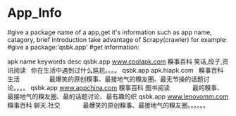 # App_Info
#give a package name of a app,get it's information such as app name, catagory, brief introduction  take advantage of Scrapy(crawler)
for example: 
#give a package:'qsbk.app'
#get information:

apk                       name     keywords              desc
qsbk.app www.coolapk.com  糗事百科  笑话,段子,资讯阅读	   你在生活中遇到过什么尴尬。。。。 
qsbk.app apk.hiapk.com    糗事百科  生活	                 最爆笑的原创糗事、最接地气的糗友圈、最无节操的话题讨论。。。。
qsbk.app www.appchina.com 糗事百科  图书阅读	             最的糗事、最接地气的糗友圈、最的话题讨论、最有趣的织	
qsbk.app www.lenovomm.com 糗事百科	聊天.社交	             最爆笑的原创糗事、最接地气的糗友圈。。。。。。
